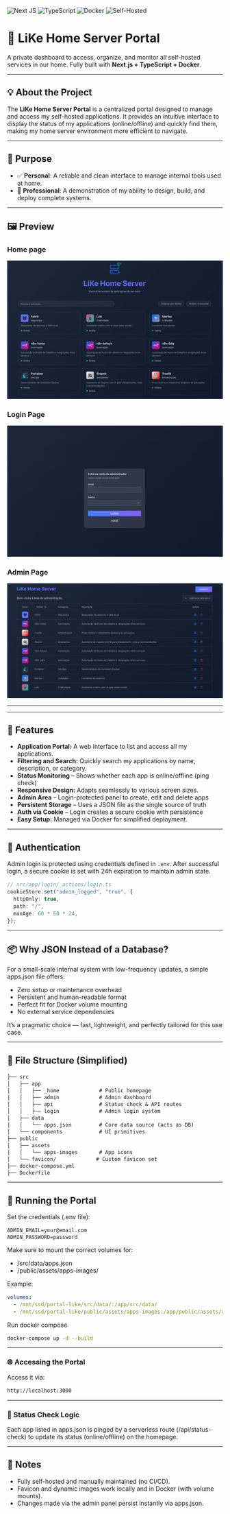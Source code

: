 ![Next JS](https://img.shields.io/badge/Next-black?style=for-the-badge&logo=next.js&logoColor=white) ![TypeScript](https://img.shields.io/badge/typescript-%23007ACC.svg?style=for-the-badge&logo=typescript&logoColor=white) ![Docker](https://img.shields.io/badge/docker-%230db7ed.svg?style=for-the-badge&logo=docker&logoColor=white) ![Self-Hosted](https://img.shields.io/badge/self--hosted-yes-brightgreen?style=for-the-badge)

# 🏡 LiKe Home Server Portal

A private dashboard to access, organize, and monitor all self-hosted services in our home. Fully built with **Next.js + TypeScript + Docker**.

---

## 💡 About the Project

The **LiKe Home Server Portal** is a centralized portal designed to manage and access my self-hosted applications. It provides an intuitive interface to display the status of my applications (online/offline) and quickly find them, making my home server environment more efficient to navigate.

---

## 🎯 Purpose

- ✅ **Personal**: A reliable and clean interface to manage internal tools used at home.
- 🚀 **Professional**: A demonstration of my ability to design, build, and deploy complete systems.

---

## 🖼️ Preview

### Home page

![Home Page](public/assets/homepage.png)

### Login Page

![Login Page](public/assets/login-page.png)

### Admin Page

![Admin Page](public/assets/admin-page.png)

---

---

## 🧠 Features

- **Application Portal:** A web interface to list and access all my applications.
- **Filtering and Search:** Quickly search my applications by name, description, or category.
- **Status Monitoring** – Shows whether each app is online/offline (ping check)
- **Responsive Design:** Adapts seamlessly to various screen sizes.
- **Admin Area** – Login-protected panel to create, edit and delete apps
- **Persistent Storage** – Uses a JSON file as the single source of truth
- **Auth via Cookie** – Login creates a secure cookie with persistence
- **Easy Setup:** Managed via Docker for simplified deployment.

---

## 🔐 Authentication

Admin login is protected using credentials defined in `.env`. After successful login, a secure cookie is set with 24h expiration to maintain admin state.

```ts
// src/app/login/_actions/login.ts
cookieStore.set("admin_logged", "true", {
  httpOnly: true,
  path: "/",
  maxAge: 60 * 60 * 24,
});
```

---

## 📦 Why JSON Instead of a Database?

For a small-scale internal system with low-frequency updates, a simple apps.json file offers:

- Zero setup or maintenance overhead
- Persistent and human-readable format
- Perfect fit for Docker volume mounting
- No external service dependencies

It’s a pragmatic choice — fast, lightweight, and perfectly tailored for this use case.

---

## 📁 File Structure (Simplified)

```
├── src
│   ├── app
│   │   ├── _home             # Public homepage
│   │   ├── admin             # Admin dashboard
│   │   ├── api               # Status check & API routes
│   │   ├── login             # Admin login system
│   ├── data
│   │   └── apps.json         # Core data source (acts as DB)
│   └── components            # UI primitives
├── public
│   ├── assets
│   │   └── apps-images       # App icons
│   └── favicon/             # Custom favicon set
├── docker-compose.yml
├── Dockerfile
```

---

## 🚀 Running the Portal

Set the credentials (.env file):

```
ADMIN_EMAIL=your@email.com
ADMIN_PASSWORD=password
```

Make sure to mount the correct volumes for:

- /src/data/apps.json
- /public/assets/apps-images/

Example:

```yml
volumes:
  - /mnt/ssd/portal-like/src/data/:/app/src/data/
  - /mnt/ssd/portal-like/public/assets/apps-images:/app/public/assets/apps-images
```

Run docker compose

```bash
docker-compose up -d --build
```

---

### 🌐 Accessing the Portal

Access it via:

```bash
http://localhost:3000
```

---

### 🧪 Status Check Logic

Each app listed in apps.json is pinged by a serverless route (/api/status-check) to update its status (online/offline) on the homepage.

---

## 📌 Notes

- Fully self-hosted and manually maintained (no CI/CD).
- Favicon and dynamic images work locally and in Docker (with volume mounts).
- Changes made via the admin panel persist instantly via apps.json.
